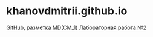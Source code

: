 # khanovdmitrii.github.io

[GitHub, разметка MD(СМ_1)](https://github.com/KhanovDmitrii/13092018)
[Лабораторная работа №2](https://repl.it/@DmitriiKhanov/MedicalPinkAdministration)
